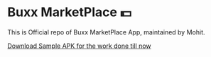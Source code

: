   # Buxx MarketPlace 💵

This is Official repo of Buxx MarketPlace App,
maintained by Mohit.

<a href="https://drive.google.com/file/d/1eFLtMIAthlCMvyAo4Jkc8w99xzhC5gI7/view?usp=sharing">Download Sample APK for the work done till now</a>
